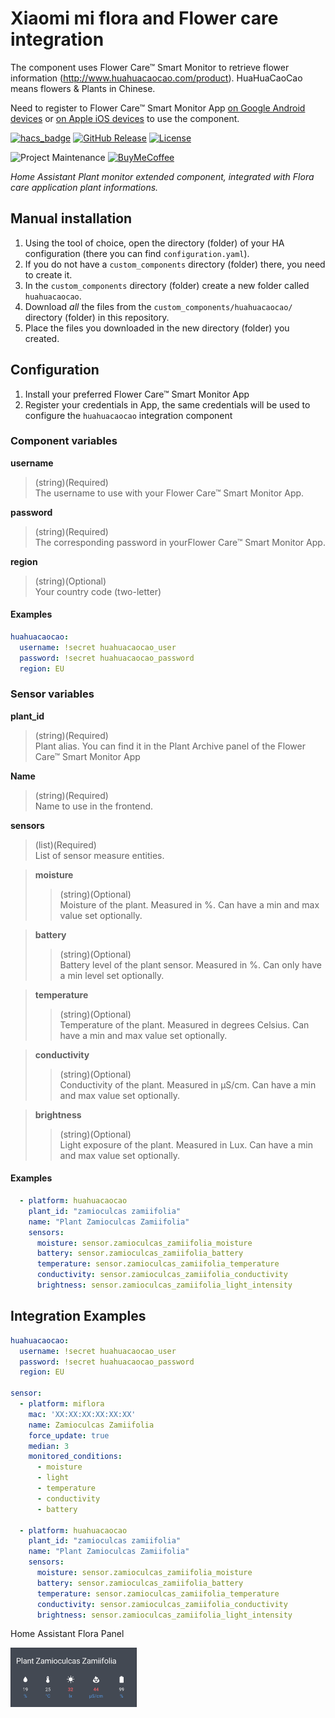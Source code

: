 # Xiaomi mi flora and Flower care integration

The component uses Flower Care&trade; Smart Monitor to retrieve flower information (http://www.huahuacaocao.com/product).
HuaHuaCaoCao  means flowers & Plants in Chinese.

Need to register to Flower Care&trade; Smart Monitor App 
<a href="https://play.google.com/store/apps/details?id=com.huahuacaocao.flowercare&hl=it" target="_blank">on Google Android devices</a> or 
<a href="https://apps.apple.com/it/app/flower-care/id1095274672" target="_blank">on Apple iOS devices</a> to use the component.


[![hacs_badge](https://img.shields.io/badge/HACS-Default-orange.svg?style=for-the-badge)](https://github.com/custom-components/hacs)
[![GitHub Release][releases-shield]][releases]
[![License][license-shield]](LICENSE)

![Project Maintenance][maintenance-shield]
[![BuyMeCoffee][buymecoffeebadge]][buymecoffee]

_Home Assistant Plant monitor extended component, integrated with Flora care application plant informations._


## Manual installation

1. Using the tool of choice, open the directory (folder) of your HA configuration (there you can find `configuration.yaml`).
2. If you do not have a `custom_components` directory (folder) there, you need to create it.
3. In the `custom_components` directory (folder) create a new folder called `huahuacaocao`.
4. Download _all_ the files from the `custom_components/huahuacaocao/` directory (folder) in this repository.
5. Place the files you downloaded in the new directory (folder) you created.

## Configuration

1. Install your preferred Flower Care&trade; Smart Monitor App
2. Register your credentials in App, the same credentials will be used to configure the `huahuacaocao` integration component

### Component variables

**username**
>(string)(Required)<br>The username to use with your Flower Care&trade; Smart Monitor App.

**password**
>(string)(Required)<br>The corresponding password in yourFlower Care&trade; Smart Monitor App.

**region**
>(string)(Optional)<br>Your country code (two-letter)

#### Examples

```yaml
huahuacaocao:
  username: !secret huahuacaocao_user
  password: !secret huahuacaocao_password
  region: EU
```

### Sensor variables

**plant_id**
>(string)(Required)<br>Plant alias. You can find it in the Plant Archive panel of the Flower Care&trade; Smart Monitor App

**Name**
>(string)(Required)<br>Name to use in the frontend.

**sensors**
>(list)(Required)<br>List of sensor measure entities.

>**moisture**
>>(string)(Optional)<br>Moisture of the plant. Measured in %. Can have a min and max value set optionally.

>**battery**
>>(string)(Optional)<br>Battery level of the plant sensor. Measured in %. Can only have a min level set optionally.

>**temperature**
>>(string)(Optional)<br>Temperature of the plant. Measured in degrees Celsius. Can have a min and max value set optionally.

>**conductivity**
>>(string)(Optional)<br>Conductivity of the plant. Measured in µS/cm. Can have a min and max value set optionally.

>**brightness**
>>(string)(Optional)<br>Light exposure of the plant. Measured in Lux. Can have a min and max value set optionally.


#### Examples

```yaml
  - platform: huahuacaocao
    plant_id: "zamioculcas zamiifolia"
    name: "Plant Zamioculcas Zamiifolia"
    sensors:
      moisture: sensor.zamioculcas_zamiifolia_moisture
      battery: sensor.zamioculcas_zamiifolia_battery
      temperature: sensor.zamioculcas_zamiifolia_temperature
      conductivity: sensor.zamioculcas_zamiifolia_conductivity
      brightness: sensor.zamioculcas_zamiifolia_light_intensity
```

## Integration Examples

```yaml
huahuacaocao:
  username: !secret huahuacaocao_user
  password: !secret huahuacaocao_password
  region: EU
  
sensor:
  - platform: miflora
    mac: 'XX:XX:XX:XX:XX:XX'
    name: Zamioculcas Zamiifolia
    force_update: true
    median: 3
    monitored_conditions:
      - moisture
      - light
      - temperature
      - conductivity
      - battery

  - platform: huahuacaocao
    plant_id: "zamioculcas zamiifolia"
    name: "Plant Zamioculcas Zamiifolia"
    sensors:
      moisture: sensor.zamioculcas_zamiifolia_moisture
      battery: sensor.zamioculcas_zamiifolia_battery
      temperature: sensor.zamioculcas_zamiifolia_temperature
      conductivity: sensor.zamioculcas_zamiifolia_conductivity
      brightness: sensor.zamioculcas_zamiifolia_light_intensity
```

Home Assistant Flora Panel 

<img src="/.md.images/ha-plant-panel.png"  width="40%" height="40%" alt="Home Assistant plant panel">


[buymecoffee]: https://www.buymeacoffee.com/0D3WbkKrn
[buymecoffeebadge]: https://img.shields.io/badge/buy%20me%20a%20coffee-donate-yellow.svg?style=for-the-badge
[license-shield]: https://img.shields.io/github/license/custom-components/sensor.avanza_stock.svg?style=for-the-badge
[maintenance-shield]: https://img.shields.io/badge/maintainer-Claes%20Hallström%20%40claha-blue.svg?style=for-the-badge
[releases-shield]: https://img.shields.io/github/release/custom-components/sensor.avanza_stock.svg?style=for-the-badge
[releases]: https://github.com/custom-components/sensor.avanza_stock/releases